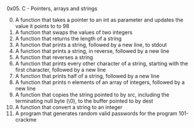 0x05. C - Pointers, arrays and strings

0. A function that takes a pointer to an int as parameter and updates the value it points to to 98
1. A function that swaps the values of two integers
2. A function that returns the length of a string
3. A function that prints a string, followed by a new line, to stdout
4. A function that prints a string, in reverse, followed by a new line
5. A function that reverses a string
6. A  function that prints every other character of a string, starting with the first character, followed by a new line
7. A function that prints half of a string, followed by a new line
8. A function that prints n elements of an array of integers, followed by a new line
9. A function that copies the string pointed to by src, including the terminating null byte (\0), to the buffer pointed to by dest
10. A function that convert a string to an integer
11. A program that generates random valid passwords for the program 101-crackme
